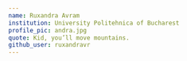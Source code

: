 ```yaml
---
name: Ruxandra Avram
institution: University Politehnica of Bucharest
profile_pic: andra.jpg
quote: Kid, you’ll move mountains.
github_user: ruxandravr
---
```

